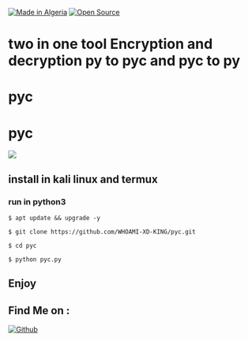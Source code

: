 <a href="#"><img title="Made in Algeria" src="https://img.shields.io/badge/MADE%20IN-Algérie-green?colorA=%23ff0000&colorB=%23017e40&style=for-the-badge"></a>
  <a href="#"><img title="Open Source" src="https://img.shields.io/badge/Open%20Source-%E2%9D%A4-green?style=for-the-badge"></a>
# two in one tool Encryption and decryption py to pyc and pyc to py


#   pyc 

#  pyc 

<img src=".Screenshot.jpg">

## install in kali linux and termux
### run in python3
``
$ apt update && upgrade -y
``

``
$ git clone https://github.com/WHOAMI-XD-KING/pyc.git
``

``
$ cd pyc
``

``
$ python pyc.py
``


## Enjoy 

## Find Me on :

[![Github](https://img.shields.io/badge/github-python--life-green?style=for-the-badge&logo=github)](https://github.com/WHOAMI-XD-KING)